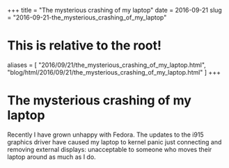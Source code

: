 +++
title = "The mysterious crashing of my laptop"
date = 2016-09-21
slug = "2016-09-21-the_mysterious_crashing_of_my_laptop"
# This is relative to the root!
aliases = [ "2016/09/21/the_mysterious_crashing_of_my_laptop.html", "blog/html/2016/09/21/the_mysterious_crashing_of_my_laptop.html" ]
+++
# The mysterious crashing of my laptop

Recently I have grown unhappy with Fedora. The updates to the i915
graphics driver have caused my laptop to kernel panic just connecting
and removing external displays: unacceptable to someone who moves their
laptop around as much as I do.


